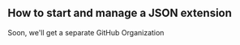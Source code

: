 How to start and manage a JSON extension
----------------------------------------

Soon, we'll get a separate GitHub Organization

